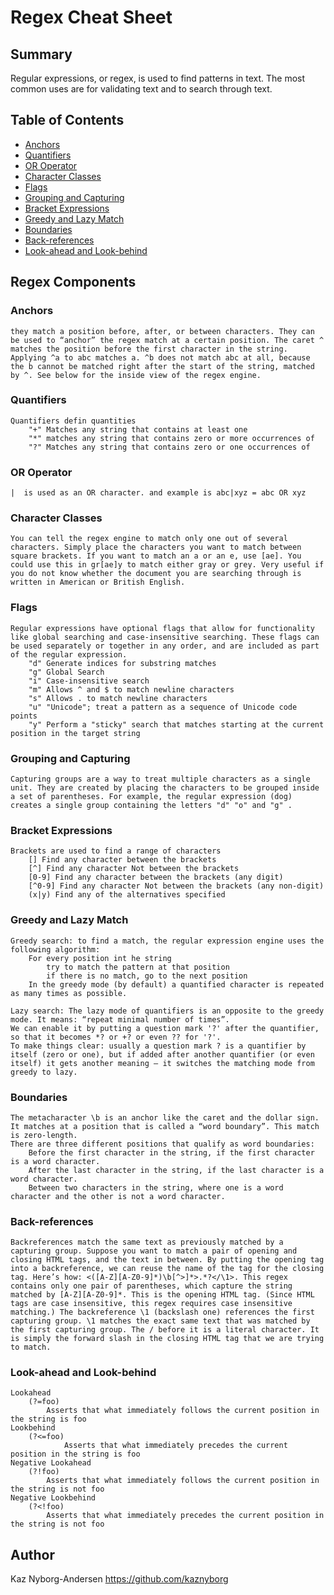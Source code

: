 # Regex  Cheat Sheet

## Summary

Regular expressions, or regex, is used to find patterns in text. The most common uses are for validating text and to search through text. 

## Table of Contents

- [Anchors](#anchors)
- [Quantifiers](#quantifiers)
- [OR Operator](#or-operator)
- [Character Classes](#character-classes)
- [Flags](#flags)
- [Grouping and Capturing](#grouping-and-capturing)
- [Bracket Expressions](#bracket-expressions)
- [Greedy and Lazy Match](#greedy-and-lazy-match)
- [Boundaries](#boundaries)
- [Back-references](#back-references)
- [Look-ahead and Look-behind](#look-ahead-and-look-behind)

## Regex Components

### Anchors
    they match a position before, after, or between characters. They can be used to “anchor” the regex match at a certain position. The caret ^ matches the position before the first character in the string. Applying ^a to abc matches a. ^b does not match abc at all, because the b cannot be matched right after the start of the string, matched by ^. See below for the inside view of the regex engine.

### Quantifiers
    Quantifiers defin quantities
        "+" Matches any string that contains at least one 
        "*" matches any string that contains zero or more occurrences of
        "?" Matches any string that contains zero or one occurrences of

### OR Operator
    |  is used as an OR character. and example is abc|xyz = abc OR xyz

### Character Classes
    You can tell the regex engine to match only one out of several characters. Simply place the characters you want to match between square brackets. If you want to match an a or an e, use [ae]. You could use this in gr[ae]y to match either gray or grey. Very useful if you do not know whether the document you are searching through is written in American or British English.

### Flags
    Regular expressions have optional flags that allow for functionality like global searching and case-insensitive searching. These flags can be used separately or together in any order, and are included as part of the regular expression.
        "d" Generate indices for substring matches
        "g" Global Search
        "i" Case-insensitive search
        "m" Allows ^ and $ to match newline characters
        "s" Allows . to match newline characters
        "u" "Unicode"; treat a pattern as a sequence of Unicode code points
        "y" Perform a "sticky" search that matches starting at the current position in the target string

### Grouping and Capturing
    Capturing groups are a way to treat multiple characters as a single unit. They are created by placing the characters to be grouped inside a set of parentheses. For example, the regular expression (dog) creates a single group containing the letters "d" "o" and "g" .

### Bracket Expressions
    Brackets are used to find a range of characters
        [] Find any character between the brackets
        [^] Find any character Not between the brackets
        [0-9] Find any character between the brackets (any digit)
        [^0-9] Find any character Not between the brackets (any non-digit)
        (x|y) Find any of the alternatives specified

### Greedy and Lazy Match
    Greedy search: to find a match, the regular expression engine uses the following algorithm:
        For every position int he string
            try to match the pattern at that position
            if there is no match, go to the next position
        In the greedy mode (by default) a quantified character is repeated as many times as possible.

    Lazy search: The lazy mode of quantifiers is an opposite to the greedy mode. It means: “repeat minimal number of times”.
    We can enable it by putting a question mark '?' after the quantifier, so that it becomes *? or +? or even ?? for '?'.
    To make things clear: usually a question mark ? is a quantifier by itself (zero or one), but if added after another quantifier (or even itself) it gets another meaning – it switches the matching mode from greedy to lazy.

### Boundaries
    The metacharacter \b is an anchor like the caret and the dollar sign. It matches at a position that is called a “word boundary”. This match is zero-length.
    There are three different positions that qualify as word boundaries:
        Before the first character in the string, if the first character is a word character.
        After the last character in the string, if the last character is a word character.
        Between two characters in the string, where one is a word character and the other is not a word character.

### Back-references
    Backreferences match the same text as previously matched by a capturing group. Suppose you want to match a pair of opening and closing HTML tags, and the text in between. By putting the opening tag into a backreference, we can reuse the name of the tag for the closing tag. Here’s how: <([A-Z][A-Z0-9]*)\b[^>]*>.*?</\1>. This regex contains only one pair of parentheses, which capture the string matched by [A-Z][A-Z0-9]*. This is the opening HTML tag. (Since HTML tags are case insensitive, this regex requires case insensitive matching.) The backreference \1 (backslash one) references the first capturing group. \1 matches the exact same text that was matched by the first capturing group. The / before it is a literal character. It is simply the forward slash in the closing HTML tag that we are trying to match.

### Look-ahead and Look-behind
    Lookahead  
        (?=foo)
            Asserts that what immediately follows the current position in the string is foo
    Lookbehind
        (?<=foo)
            	Asserts that what immediately precedes the current position in the string is foo
    Negative Lookahead
        (?!foo)
            Asserts that what immediately follows the current position in the string is not foo
    Negative Lookbehind
        (?<!foo)
            Asserts that what immediately precedes the current position in the string is not foo

## Author

Kaz Nyborg-Andersen https://github.com/kaznyborg